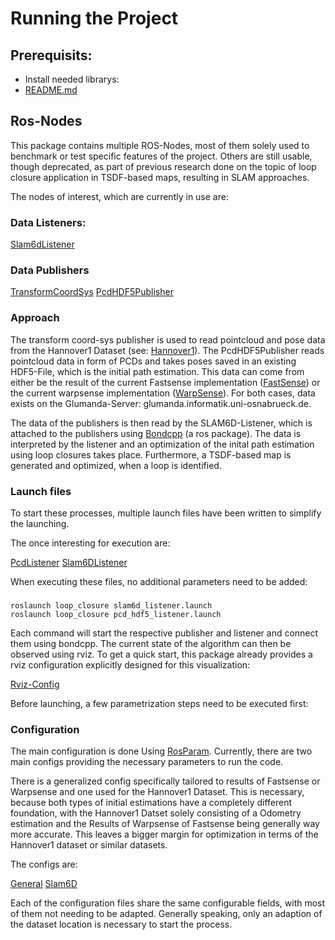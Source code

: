 # Running the Project

## Prerequisits:

* Install needed librarys:
* [README.md](../README.md)

## Ros-Nodes

This package contains multiple ROS-Nodes, most of them solely used to benchmark or test specific features of the project. Others are still usable, though deprecated, as part of previous research done on the topic of loop closure application in TSDF-based maps, resulting in SLAM approaches.

The nodes of interest, which are currently in use are:

### Data Listeners:
[Slam6dListener](../src/nodes/slam6d_listener.cpp)


### Data Publishers
[TransformCoordSys](../src/nodes/transform_coord_sys.cpp)
[PcdHDF5Publisher](../src/nodes/data_publishers/pcd_hdf5_publisher.cpp)


### Approach
The transform coord-sys publisher is used to read pointcloud and pose data from the Hannover1 Dataset (see: [Hannover1](http://kos.informatik.uni-osnabrueck.de/3Dscans/)). The PcdHDF5Publisher reads pointcloud data in form of PCDs and takes poses saved in an existing HDF5-File, which is the initial path estimation. This data can come from either be the result of the current Fastsense implementation ([FastSense](https://gitlab.informatik.uni-osnabrueck.de/FastSense/fastsense)) or the current warpsense implementation ([WarpSense](https://gitlab.informatik.uni-osnabrueck.de/FastSense/warpsense)). For both cases, data exists on the Glumanda-Server: glumanda.informatik.uni-osnabrueck.de.

The data of the publishers is then read by the SLAM6D-Listener, which is attached to the publishers using [Bondcpp](http://wiki.ros.org/bondcpp) (a ros package). The data is interpreted by the listener and an optimization of the inital path estimation using loop closures takes place. Furthermore, a TSDF-based map is generated and optimized, when a loop is identified.


### Launch files

To start these processes, multiple launch files have been written to simplify the launching.

The once interesting for execution are:

[PcdListener](../launch/pcd_hdf5_listener.launch)
[Slam6DListener](../launch/slam6d_listener.launch)

When executing these files, no additional parameters need to be added:

###
    roslaunch loop_closure slam6d_listener.launch
    roslaunch loop_closure pcd_hdf5_listener.launch

Each command will start the respective publisher and listener and connect them using bondcpp. The current state of the algorithm can then be observed using rviz. To get a quick start, this package already provides a rviz configuration explicitly designed for this visualization:

[Rviz-Config](../slam6d.rviz)

Before launching, a few parametrization steps need to be executed first:

### Configuration

The main configuration is done Using [RosParam](http://wiki.ros.org/rosparam). Currently, there are two main configs providing the necessary parameters to run the code.

There is a generalized config specifically tailored to results of Fastsense or Warpsense and one used for the Hannover1 Dataset. This is necessary, because both types of initial estimations have a completely different foundation, with the Hannover1 Datset solely consisting of a Odometry estimation and the Results of Warpsense of Fastsense being generally way more accurate. This leaves a bigger margin for optimization in terms of the Hannover1 dataset or similar datasets.

The configs are:

[General](../params/general_params.yaml)
[Slam6D](../params/slam6d_listening.yaml)

Each of the configuration files share the same configurable fields, with most of them not needing to be adapted. Generally speaking, only an adaption of the dataset location is necessary to start the process.
